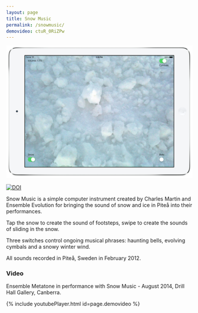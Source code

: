 ```yaml
---
layout: page
title: Snow Music
permalink: /snowmusic/
demovideo: ctuR_0RiZPw
---
```


![Snow Music in action.](/images/apps/snowmusic.png)

[![DOI](https://zenodo.org/badge/doi/10.5281/zenodo.51630.svg)](http://dx.doi.org/10.5281/zenodo.51630)

Snow Music is a simple computer instrument created by Charles Martin and Ensemble Evolution for bringing the sound of snow and ice in Piteå into their performances.

Tap the snow to create the sound of footsteps, swipe to create the sounds of sliding in the snow.

Three switches control ongoing musical phrases: haunting bells, evolving cymbals and a snowy winter wind.

All sounds recorded in Piteå, Sweden in February 2012.

### Video

Ensemble Metatone in performance with Snow Music - August 2014, Drill Hall Gallery, Canberra.

{% include youtubePlayer.html id=page.demovideo %}